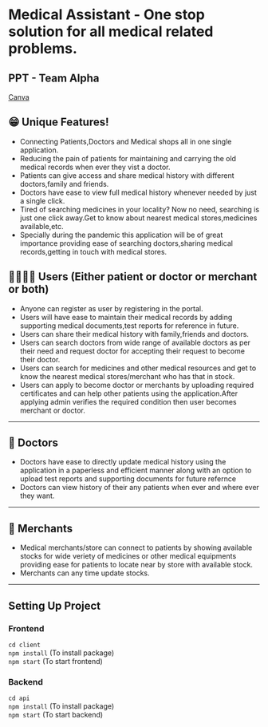 # Medical Assistant - One stop solution for all medical related problems.

## PPT - Team Alpha

<a href="https://www.canva.com/design/DAEoZJaqEZg/kTUWKFZBoz9iXVGtEnXCVg/view?utm_content=DAEoZJaqEZg&utm_campaign=designshare&utm_medium=link&utm_source=sharebutton">Canva</a>

## 😁 Unique Features!

-   Connecting Patients,Doctors and Medical shops all in one single application.
-   Reducing the pain of patients for maintaining and carrying the old medical records when ever they vist a doctor.
-   Patients can give access and share medical history with different doctors,family and friends.
-   Doctors have ease to view full medical history whenever needed by just a single click.
-   Tired of searching medicines in your locality? Now no need, searching is just one click away.Get to know about nearest medical stores,medicines available,etc.
-   Specially during the pandemic this application will be of great importance providing ease of searching doctors,sharing medical records,getting in touch with medical stores.

## 👨‍👩‍👦‍👦 Users (Either patient or doctor or merchant or both)

-   Anyone can register as user by registering in the portal.
-   Users will have ease to maintain their medical records by adding supporting medical documents,test reports for reference in future.
-   Users can share their medical history with family,friends and doctors.
-   Users can search doctors from wide range of available doctors as per their need and request doctor for accepting their request to become their doctor.
-   Users can search for medicines and other medical resources and get to know the nearest medical stores/merchant who has that in stock.
-   Users can apply to become doctor or merchants by uploading required certificates and can help other patients using the application.After applying admin verifies the required condition then user becomes merchant or doctor.
<hr/>

## 💉 Doctors

-   Doctors have ease to directly update medical history using the application in a paperless and efficient manner along with an option to upload test reports and supporting documents for future refernce
-   Doctors can view history of their any patients when ever and where ever they want.
<hr/>

## 🏥 Merchants

-   Medical merchants/store can connect to patients by showing available stocks for wide veriety of medicines or other medical equipments providing ease for patients to locate near by store with available stock.
-   Merchants can any time update stocks.

<hr/>

## Setting Up Project
### Frontend
```cd client```    <br/>
```npm install```  (To install package) <br/>
```npm start```    (To start frontend)
### Backend
```cd api```       <br/>
```npm install```  (To install package)<br/>
```npm start```    (To start backend)
